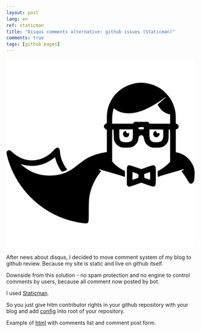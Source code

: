 ```yaml
---
layout: post
lang: en
ref: staticman
title: "Disqus comments alternative: github issues (Staticman)"
comments: true
tags: [github pages]
---
```


![](/images/staticman.svg)

After news about disqus, I decided to move comment system of my blog to github review.
Because my site is static and live on github itself.

Downside from this solution - no spam protection and no engine to control comments
by users, because all comment now posted by bot.

I used [Staticman](https://staticman.net/docs/).

So you just give hitm contributor rights in your github repository with your blog
and add [config](https://github.com/masterandrey/masterandrey.com/blob/master/staticman.yml)
into root of your repository.

Example of [html](https://github.com/masterandrey/masterandrey.com/blob/master/_includes/staticman.html) with comments list and comment post form.
